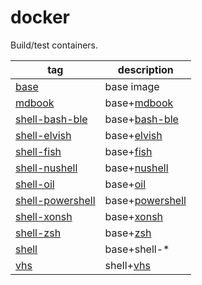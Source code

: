 # docker

Build/test containers.

| tag                                               | description       |
| ------------------------------------------------- | ----------------- |
| [base](./base/Dockerfile)                         | base image        |
| [mdbook](./mdbook/Dockerfile)                     | base+[mdbook]     |
| [shell-bash-ble](./shell-bash-ble/Dockerfile)     | base+[bash-ble]   |
| [shell-elvish](./shell-elvish/Dockerfile)         | base+[elvish]     |
| [shell-fish](./shell-fish/Dockerfile)             | base+[fish]       |
| [shell-nushell](./shell-nushell/Dockerfile)       | base+[nushell]    |
| [shell-oil](./shell-oil/Dockerfile)               | base+[oil]        |
| [shell-powershell](./shell-powershell/Dockerfile) | base+[powershell] |
| [shell-xonsh](./shell-xonsh/Dockerfile)           | base+[xonsh]      |
| [shell-zsh](./shell-zsh/Dockerfile)               | base+[zsh]        |
| [shell](./shell/Dockerfile)                       | base+shell-*      |
| [vhs](./vhs/Dockerfile)                           | shell+[vhs]       |

[mdbook]:https://github.com/rust-lang/mdBook
[bash-ble]:https://github.com/akinomyoga/ble.sh
[elvish]:https://github.com/elves/elvish
[fish]:https://github.com/fish-shell/fish-shell
[nushell]:https://github.com/nushell/nushell
[oil]:https://github.com/oils-for-unix/oils
[powershell]:https://github.com/PowerShell/PowerShell
[xonsh]:https://github.com/xonsh/xonsh
[zsh]:https://www.zsh.org/
[vhs]:https://github.com/charmbracelet/vhs
